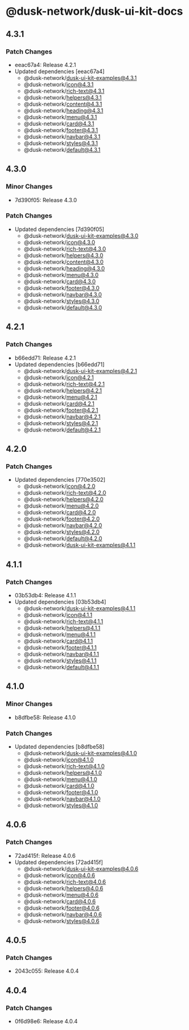# @dusk-network/dusk-ui-kit-docs

## 4.3.1

### Patch Changes

- eeac67a4: Release 4.2.1
- Updated dependencies [eeac67a4]
  - @dusk-network/dusk-ui-kit-examples@4.3.1
  - @dusk-network/icon@4.3.1
  - @dusk-network/rich-text@4.3.1
  - @dusk-network/helpers@4.3.1
  - @dusk-network/content@4.3.1
  - @dusk-network/heading@4.3.1
  - @dusk-network/menu@4.3.1
  - @dusk-network/card@4.3.1
  - @dusk-network/footer@4.3.1
  - @dusk-network/navbar@4.3.1
  - @dusk-network/styles@4.3.1
  - @dusk-network/default@4.3.1

## 4.3.0

### Minor Changes

- 7d390f05: Release 4.3.0

### Patch Changes

- Updated dependencies [7d390f05]
  - @dusk-network/dusk-ui-kit-examples@4.3.0
  - @dusk-network/icon@4.3.0
  - @dusk-network/rich-text@4.3.0
  - @dusk-network/helpers@4.3.0
  - @dusk-network/content@4.3.0
  - @dusk-network/heading@4.3.0
  - @dusk-network/menu@4.3.0
  - @dusk-network/card@4.3.0
  - @dusk-network/footer@4.3.0
  - @dusk-network/navbar@4.3.0
  - @dusk-network/styles@4.3.0
  - @dusk-network/default@4.3.0

## 4.2.1

### Patch Changes

- b66edd71: Release 4.2.1
- Updated dependencies [b66edd71]
  - @dusk-network/dusk-ui-kit-examples@4.2.1
  - @dusk-network/icon@4.2.1
  - @dusk-network/rich-text@4.2.1
  - @dusk-network/helpers@4.2.1
  - @dusk-network/menu@4.2.1
  - @dusk-network/card@4.2.1
  - @dusk-network/footer@4.2.1
  - @dusk-network/navbar@4.2.1
  - @dusk-network/styles@4.2.1
  - @dusk-network/default@4.2.1

## 4.2.0

### Patch Changes

- Updated dependencies [770e3502]
  - @dusk-network/icon@4.2.0
  - @dusk-network/rich-text@4.2.0
  - @dusk-network/helpers@4.2.0
  - @dusk-network/menu@4.2.0
  - @dusk-network/card@4.2.0
  - @dusk-network/footer@4.2.0
  - @dusk-network/navbar@4.2.0
  - @dusk-network/styles@4.2.0
  - @dusk-network/default@4.2.0
  - @dusk-network/dusk-ui-kit-examples@4.1.1

## 4.1.1

### Patch Changes

- 03b53db4: Release 4.1.1
- Updated dependencies [03b53db4]
  - @dusk-network/dusk-ui-kit-examples@4.1.1
  - @dusk-network/icon@4.1.1
  - @dusk-network/rich-text@4.1.1
  - @dusk-network/helpers@4.1.1
  - @dusk-network/menu@4.1.1
  - @dusk-network/card@4.1.1
  - @dusk-network/footer@4.1.1
  - @dusk-network/navbar@4.1.1
  - @dusk-network/styles@4.1.1
  - @dusk-network/default@4.1.1

## 4.1.0

### Minor Changes

- b8dfbe58: Release 4.1.0

### Patch Changes

- Updated dependencies [b8dfbe58]
  - @dusk-network/dusk-ui-kit-examples@4.1.0
  - @dusk-network/icon@4.1.0
  - @dusk-network/rich-text@4.1.0
  - @dusk-network/helpers@4.1.0
  - @dusk-network/menu@4.1.0
  - @dusk-network/card@4.1.0
  - @dusk-network/footer@4.1.0
  - @dusk-network/navbar@4.1.0
  - @dusk-network/styles@4.1.0

## 4.0.6

### Patch Changes

- 72ad415f: Release 4.0.6
- Updated dependencies [72ad415f]
  - @dusk-network/dusk-ui-kit-examples@4.0.6
  - @dusk-network/icon@4.0.6
  - @dusk-network/rich-text@4.0.6
  - @dusk-network/helpers@4.0.6
  - @dusk-network/menu@4.0.6
  - @dusk-network/card@4.0.6
  - @dusk-network/footer@4.0.6
  - @dusk-network/navbar@4.0.6
  - @dusk-network/styles@4.0.6

## 4.0.5

### Patch Changes

- 2043c055: Release 4.0.4

## 4.0.4

### Patch Changes

- 0f6d98e6: Release 4.0.4
